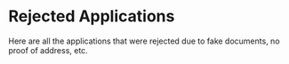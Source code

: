 # Rejected Applications

Here are all the applications that were rejected due to fake documents, no proof of address, etc.
